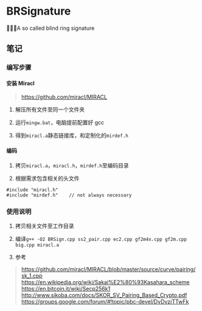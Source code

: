 # BRSignature
📝📝📝A so called blind ring signature

## 笔记

### 编写步骤

#### 安装 Miracl

> https://github.com/miracl/MIRACL

1. 解压所有文件至同一个文件夹

2. 运行`mingw.bat`，电脑提前配置好 gcc

3. 得到`miracl.a`静态链接库，和定制化的`mirdef.h`

#### 编码

1. 拷贝`miracl.a`，`miracl.h`，`mirdef.h`至编码目录

2. 根据需求包含相关的头文件
```
#include "miracl.h"
#include "mirdef.h"    // not always necessary
```

### 使用说明

1. 拷贝相关文件至工作目录

2. 编译`g++ -O2 BRSign.cpp ss2_pair.cpp ec2.cpp gf2m4x.cpp gf2m.cpp big.cpp miracl.a`

3. 参考
> https://github.com/miracl/MIRACL/blob/master/source/curve/pairing/sk_1.cpp
https://en.wikipedia.org/wiki/Sakai%E2%80%93Kasahara_scheme
https://en.bitcoin.it/wiki/Secp256k1
http://www.sikoba.com/docs/SKOR_SV_Pairing_Based_Crypto.pdf
https://groups.google.com/forum/#!topic/pbc-devel/DvDvziTTwFk
